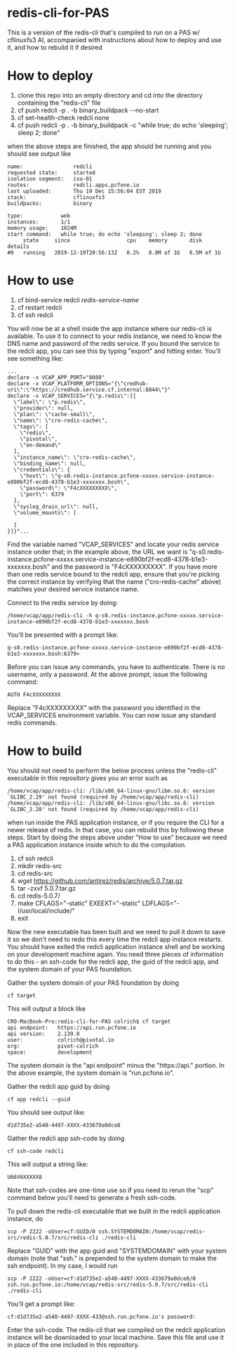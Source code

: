 # redis-cli-for-PAS
This is a version of the redis-cli that's compiled to run on a PAS w/ cflinuxfs3 AI, accompanied with instructions about how to deploy and use it, and how to rebuild it if desired

# How to deploy
1. clone this repo into an empty directory and cd into the directory containing the "redis-cli" file
2. cf push redcli -p . -b binary_buildpack --no-start
3. cf set-health-check redcli none
4. cf push redcli -p . -b binary_buildpack -c "while true; do echo 'sleeping'; sleep 2; done"

when the above steps are finished, the app should be running and you should see output like
~~~~
name:                redcli
requested state:     started
isolation segment:   iso-01
routes:              redcli.apps.pcfone.io
last uploaded:       Thu 19 Dec 15:56:04 EST 2019
stack:               cflinuxfs3
buildpacks:          binary

type:            web
instances:       1/1
memory usage:    1024M
start command:   while true; do echo 'sleeping'; sleep 2; done
     state     since                  cpu    memory       disk         details
#0   running   2019-12-19T20:56:13Z   0.2%   8.8M of 1G   6.5M of 1G
~~~~

# How to use
1. cf bind-service redcli *redis-service-name*
2. cf restart redcli
3. cf ssh redcli

You will now be at a shell inside the app instance where our redis-cli is available. To use it to connect to your redis instance, we need to know the DNS name and password of the redis service. If you bound the service to the redcli app, you can see this by typing "export" and hitting enter. You'll see something like:
~~~~
...
declare -x VCAP_APP_PORT="8080"
declare -x VCAP_PLATFORM_OPTIONS="{\"credhub-uri\":\"https://credhub.service.cf.internal:8844\"}"
declare -x VCAP_SERVICES="{\"p.redis\":[{
  \"label\": \"p.redis\",
  \"provider\": null,
  \"plan\": \"cache-small\",
  \"name\": \"cro-redis-cache\",
  \"tags\": [
    \"redis\",
    \"pivotal\",
    \"on-demand\"
  ],
  \"instance_name\": \"cro-redis-cache\",
  \"binding_name\": null,
  \"credentials\": {
    \"host\": \"q-s0.redis-instance.pcfone-xxxxx.service-instance-e890bf2f-ecd8-4378-b1e3-xxxxxxx.bosh\",
    \"password\": \"F4cXXXXXXXXX\",
    \"port\": 6379
  },
  \"syslog_drain_url\": null,
  \"volume_mounts\": [

  ]
}]}"...
~~~~

Find the variable named "VCAP_SERVICES" and locate your redis service instance under that; in the example above, the URL we want is "q-s0.redis-instance.pcfone-xxxxx.service-instance-e890bf2f-ecd8-4378-b1e3-xxxxxxx.bosh" and the password is "F4cXXXXXXXXX". If you have more than one redis service bound to the redcli app, ensure that you're picking the correct instance by verifying that the name ("cro-redis-cache" above) matches your desired service instance name.

Connect to the redis service by doing:
~~~~
/home/vcap/app/redis-cli -h q-s0.redis-instance.pcfone-xxxxx.service-instance-e890bf2f-ecd8-4378-b1e3-xxxxxxx.bosh
~~~~

You'll be presented with a prompt like:
~~~~
q-s0.redis-instance.pcfone-xxxxx.service-instance-e890bf2f-ecd8-4378-b1e3-xxxxxxx.bosh:6379>
~~~~

Before you can issue any commands, you have to authenticate. There is no username, only a password. At the above prompt, issue the following command:
~~~~
AUTH F4cXXXXXXXXX
~~~~
Replace "F4cXXXXXXXXX" with the password you identified in the VCAP_SERVICES environment variable. You can now issue any standard redis commands.

# How to build
You should not need to perform the below process unless the "redis-cli" executable in this repository gives you an error such as 
~~~~
/home/vcap/app/redis-cli: /lib/x86_64-linux-gnu/libm.so.6: version `GLIBC_2.29' not found (required by /home/vcap/app/redis-cli)
/home/vcap/app/redis-cli: /lib/x86_64-linux-gnu/libc.so.6: version `GLIBC_2.28' not found (required by /home/vcap/app/redis-cli)
~~~~
when run inside the PAS application instance, or if you require the CLI for a newer release of redis. In that case, you can rebuild this by following these steps. Start by doing the steps above under "How to use" because we need a PAS application instance inside which to do the compilation.
1. cf ssh redcli
2. mkdir redis-src
3. cd redis-src
4. wget https://github.com/antirez/redis/archive/5.0.7.tar.gz
5. tar -zxvf 5.0.7.tar.gz
6. cd redis-5.0.7/
7. make CFLAGS="-static" EXEEXT="-static" LDFLAGS="-I/usr/local/include/"
8. exit

Now the new executable has been built and we need to pull it down to save it so we don't need to redo this every time the redcli app instance restarts. You should have exited the redcli application instance shell and be working on your development machine again. You need three pieces of information to do this - an ssh-code for the redcli app, the guid of the redcli app, and the system domain of your PAS foundation.

Gather the system domain of your PAS foundation by doing
~~~~
cf target
~~~~
This will output a block like
~~~~
CRO-MacBook-Pro:redis-cli-for-PAS colrich$ cf target
api endpoint:   https://api.run.pcfone.io
api version:    2.139.0
user:           colrich@pivotal.io
org:            pivot-colrich
space:          development
~~~~
The system domain is the "api endpoint" minus the "https://api." portion. In the above example, the system domain is "run.pcfone.io".



Gather the redcli app guid by doing
~~~~
cf app redcli --guid
~~~~
You should see output like:
~~~~
d1d735e2-a540-4497-XXXX-433679a0dce8
~~~~

Gather the redcli app ssh-code by doing
~~~~
cf ssh-code redcli
~~~~
This will output a string like:
~~~~
U66V6XXXXX8
~~~~

Note that ssh-codes are one-time use so if you need to rerun the "scp" command below you'll need to generate a fresh ssh-code.

To pull down the redis-cli executable that we built in the redcli application instance, do
~~~~
scp -P 2222 -oUser=cf:GUID/0 ssh.SYSTEMDOMAIN:/home/vcap/redis-src/redis-5.0.7/src/redis-cli ./redis-cli
~~~~
Replace "GUID" with the app guid and "SYSTEMDOMAIN" with your system domain (note that "ssh." is prepended to the system domain to make the ssh endpoint). In my case, I would run
~~~~
scp -P 2222 -oUser=cf:d1d735e2-a540-4497-XXXX-433679a0dce8/0 ssh.run.pcfone.io:/home/vcap/redis-src/redis-5.0.7/src/redis-cli ./redis-cli
~~~~

You'll get a prompt like:
~~~~
cf:d1d735e2-a540-4497-XXXX-433@ssh.run.pcfone.io's password:
~~~~
Enter the ssh-code. The redis-cli that we compiled on the redcli application instance will be downloaded to your local machine. Save this file and use it in place of the one included in this repository.
